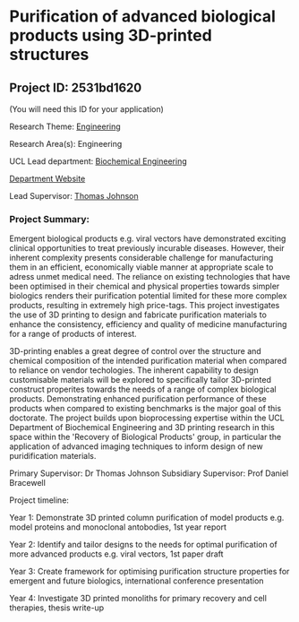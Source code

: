# Purification of advanced biological products using 3D-printed structures

## Project ID: **2531bd1620**
(You will need this ID for your application)

Research Theme: [Engineering](../themes/engineering.md)

Research Area(s):
Engineering

UCL Lead department: [Biochemical Engineering](../departments/biochemical-engineering.md)

[Department Website](https://www.ucl.ac.uk/biochemical-engineering)

Lead Supervisor: [Thomas Johnson](https://profiles.ucl.ac.uk/46294)

### Project Summary:

Emergent biological products e.g. viral vectors have demonstrated exciting clinical opportunities to treat previously incurable diseases. However, their inherent complexity presents considerable challenge for manufacturing them in an efficient, economically viable manner at appropriate scale to adress unmet medical need. The reliance on existing technologies that have been optimised in their chemical and physical properties towards simpler biologics renders their purification potential limited for these more complex products, resulting in extremely high price-tags. This project investigates the use of 3D printing to design and fabricate purification materials to enhance the consistency, efficiency and quality of medicine manufacturing for a range of products of interest. 

3D-printing enables a great degree of control over the structure and chemical composition of the intended purification material when compared to reliance on vendor techologies. The inherent capability to design customisable materials will be explored to specifically tailor 3D-printed construct properites towards the needs of a range of complex biological products. Demonstrating enhanced purification performance of these products when compared to existing benchmarks is the major goal of this doctorate. The project builds upon bioprocessing expertise within the UCL Department of Biochemical Engineering and 3D printing research in this space within the 'Recovery of Biological Products' group, in particular the application of advanced imaging techniques to inform design of new puridification materials.

Primary Supervisor: Dr Thomas Johnson
Subsidiary Supervisor: Prof Daniel Bracewell

Project timeline:

Year 1: Demonstrate 3D printed column purification of model products e.g. model proteins and monoclonal antobodies, 1st year report

Year 2: Identify and tailor designs to the needs for optimal purification of more advanced products e.g. viral vectors, 1st paper draft

Year 3: Create framework for optimising purification structure properties for emergent and future biologics, international conference presentation

Year 4: Investigate 3D printed monoliths for primary recovery and cell therapies, thesis write-up
